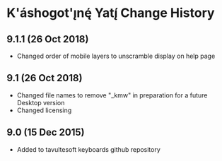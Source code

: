 K'áshogot'ı̨nę́ Yatı̨́ Change History
============================
9.1.1 (26 Oct 2018)
-----------------
* Changed order of mobile layers to unscramble display on help page

9.1 (26 Oct 2018)
-----------------
* Changed file names to remove "_kmw" in preparation for a future Desktop version
* Changed licensing

9.0 (15 Dec 2015)
-----------------

* Added to tavultesoft keyboards github repository

